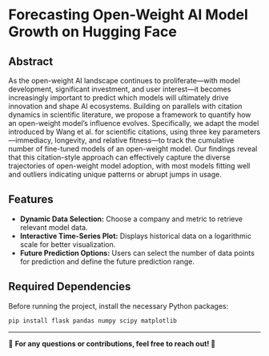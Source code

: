# Forecasting Open-Weight AI Model Growth on Hugging Face

## Abstract
 As the open-weight AI landscape continues to proliferate—with model development, significant investment, and user interest—it becomes increasingly important to predict which models will ultimately drive innovation and shape AI ecosystems. Building on parallels with citation dynamics in scientific literature, we propose a framework to quantify how an open-weight model’s influence evolves. Specifically, we adapt the model introduced by Wang et al. for scientific citations, using three key parameters—immediacy, longevity, and relative fitness—to track the cumulative number of fine-tuned models of an open-weight model. Our findings reveal that this citation-style approach can effectively capture the diverse trajectories of open-weight model adoption, with most models fitting well and outliers indicating unique patterns or abrupt jumps in usage.
      

## Features
- **Dynamic Data Selection:** Choose a company and metric to retrieve relevant model data.
- **Interactive Time-Series Plot:** Displays historical data on a logarithmic scale for better visualization.
- **Future Prediction Options:** Users can select the number of data points for prediction and define the future prediction range.

## Required Dependencies
Before running the project, install the necessary Python packages:
```bash
pip install flask pandas numpy scipy matplotlib
```


---
📌 **For any questions or contributions, feel free to reach out! 🚀**

